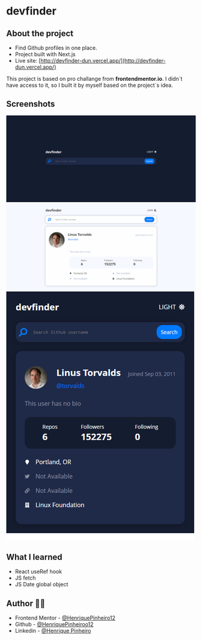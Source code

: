 # devfinder 

## About the project

- Find Github profiles in one place.
- Project built with Next.js
- Live site: [http://devfinder-dun.vercel.app/](http://devfinder-dun.vercel.app/)

This project is based on pro challange from __frontendmentor.io__. I didn´t have access to it, so I built it by myself based on the project´s idea. 

## Screenshots

![](./public/images/print-home.png)
![](./public/images/print-desktop.png)
![](./public/images/print-mobile.png)

## What I learned

- React useRef hook
- JS fetch
- JS Date global object

## Author 🧑‍💻

- Frontend Mentor - [@HenriquePinheiro12](https://www.frontendmentor.io/profile/HenriquePinheiro12)
- Github - [@HenriquePinheiroo12](https://github.com/henriquepinheiro12/)
- Linkedin - [@Henrique Pinheiro](https://www.linkedin.com/in/henrique-pinheiro-a43b62203/)